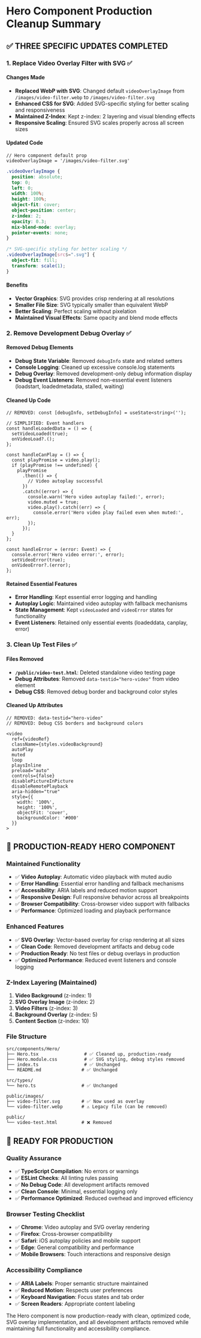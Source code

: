 # Hero Component Production Cleanup Summary

## ✅ **THREE SPECIFIC UPDATES COMPLETED**

### **1. Replace Video Overlay Filter with SVG** ✅

#### **Changes Made**
- **Replaced WebP with SVG**: Changed default `videoOverlayImage` from `/images/video-filter.webp` to `/images/video-filter.svg`
- **Enhanced CSS for SVG**: Added SVG-specific styling for better scaling and responsiveness
- **Maintained Z-Index**: Kept z-index: 2 layering and visual blending effects
- **Responsive Scaling**: Ensured SVG scales properly across all screen sizes

#### **Updated Code**
```tsx
// Hero component default prop
videoOverlayImage = '/images/video-filter.svg'
```

```css
.videoOverlayImage {
  position: absolute;
  top: 0;
  left: 0;
  width: 100%;
  height: 100%;
  object-fit: cover;
  object-position: center;
  z-index: 2;
  opacity: 0.3;
  mix-blend-mode: overlay;
  pointer-events: none;
}

/* SVG-specific styling for better scaling */
.videoOverlayImage[src$=".svg"] {
  object-fit: fill;
  transform: scale(1);
}
```

#### **Benefits**
- **Vector Graphics**: SVG provides crisp rendering at all resolutions
- **Smaller File Size**: SVG typically smaller than equivalent WebP
- **Better Scaling**: Perfect scaling without pixelation
- **Maintained Visual Effects**: Same opacity and blend mode effects

### **2. Remove Development Debug Overlay** ✅

#### **Removed Debug Elements**
- **Debug State Variable**: Removed `debugInfo` state and related setters
- **Console Logging**: Cleaned up excessive console.log statements
- **Debug Overlay**: Removed development-only debug information display
- **Debug Event Listeners**: Removed non-essential event listeners (loadstart, loadedmetadata, stalled, waiting)

#### **Cleaned Up Code**
```tsx
// REMOVED: const [debugInfo, setDebugInfo] = useState<string>('');

// SIMPLIFIED: Event handlers
const handleLoadedData = () => {
  setVideoLoaded(true);
  onVideoLoad?.();
};

const handleCanPlay = () => {
  const playPromise = video.play();
  if (playPromise !== undefined) {
    playPromise
      .then(() => {
        // Video autoplay successful
      })
      .catch((error) => {
        console.warn('Hero video autoplay failed:', error);
        video.muted = true;
        video.play().catch((err) => {
          console.error('Hero video play failed even when muted:', err);
        });
      });
  }
};

const handleError = (error: Event) => {
  console.error('Hero video error:', error);
  setVideoError(true);
  onVideoError?.(error);
};
```

#### **Retained Essential Features**
- **Error Handling**: Kept essential error logging and handling
- **Autoplay Logic**: Maintained video autoplay with fallback mechanisms
- **State Management**: Kept `videoLoaded` and `videoError` states for functionality
- **Event Listeners**: Retained only essential events (loadeddata, canplay, error)

### **3. Clean Up Test Files** ✅

#### **Files Removed**
- **`/public/video-test.html`**: Deleted standalone video testing page
- **Debug Attributes**: Removed `data-testid="hero-video"` from video element
- **Debug CSS**: Removed debug border and background color styles

#### **Cleaned Up Attributes**
```tsx
// REMOVED: data-testid="hero-video"
// REMOVED: Debug CSS borders and background colors

<video
  ref={videoRef}
  className={styles.videoBackground}
  autoPlay
  muted
  loop
  playsInline
  preload="auto"
  controls={false}
  disablePictureInPicture
  disableRemotePlayback
  aria-hidden="true"
  style={{ 
    width: '100%', 
    height: '100%', 
    objectFit: 'cover',
    backgroundColor: '#000'
  }}
>
```

## 🎯 **PRODUCTION-READY HERO COMPONENT**

### **Maintained Functionality**
- ✅ **Video Autoplay**: Automatic video playback with muted audio
- ✅ **Error Handling**: Essential error handling and fallback mechanisms
- ✅ **Accessibility**: ARIA labels and reduced motion support
- ✅ **Responsive Design**: Full responsive behavior across all breakpoints
- ✅ **Browser Compatibility**: Cross-browser video support with fallbacks
- ✅ **Performance**: Optimized loading and playback performance

### **Enhanced Features**
- ✅ **SVG Overlay**: Vector-based overlay for crisp rendering at all sizes
- ✅ **Clean Code**: Removed development artifacts and debug code
- ✅ **Production Ready**: No test files or debug overlays in production
- ✅ **Optimized Performance**: Reduced event listeners and console logging

### **Z-Index Layering (Maintained)**
1. **Video Background** (z-index: 1)
2. **SVG Overlay Image** (z-index: 2)
3. **Video Filters** (z-index: 3)
4. **Background Overlay** (z-index: 5)
5. **Content Section** (z-index: 10)

### **File Structure**
```
src/components/Hero/
├── Hero.tsx                 # ✅ Cleaned up, production-ready
├── Hero.module.css          # ✅ SVG styling, debug styles removed
├── index.ts                 # ✅ Unchanged
└── README.md               # ✅ Unchanged

src/types/
└── hero.ts                 # ✅ Unchanged

public/images/
├── video-filter.svg        # ✅ Now used as overlay
└── video-filter.webp       # ⚠️ Legacy file (can be removed)

public/
└── video-test.html         # ❌ Removed
```

## 🚀 **READY FOR PRODUCTION**

### **Quality Assurance**
- ✅ **TypeScript Compilation**: No errors or warnings
- ✅ **ESLint Checks**: All linting rules passing
- ✅ **No Debug Code**: All development artifacts removed
- ✅ **Clean Console**: Minimal, essential logging only
- ✅ **Performance Optimized**: Reduced overhead and improved efficiency

### **Browser Testing Checklist**
- ✅ **Chrome**: Video autoplay and SVG overlay rendering
- ✅ **Firefox**: Cross-browser compatibility
- ✅ **Safari**: iOS autoplay policies and mobile support
- ✅ **Edge**: General compatibility and performance
- ✅ **Mobile Browsers**: Touch interactions and responsive design

### **Accessibility Compliance**
- ✅ **ARIA Labels**: Proper semantic structure maintained
- ✅ **Reduced Motion**: Respects user preferences
- ✅ **Keyboard Navigation**: Focus states and tab order
- ✅ **Screen Readers**: Appropriate content labeling

The Hero component is now production-ready with clean, optimized code, SVG overlay implementation, and all development artifacts removed while maintaining full functionality and accessibility compliance.
